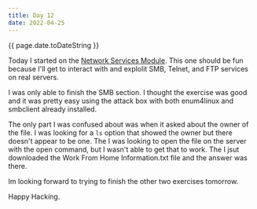 ```yaml
---
title: Day 12
date: 2022-04-25
---
```


{{ page.date.toDateString }}


Today I started on the [Network Services Module](https://tryhackme.com/room/networkservices). This one should be fun because I'll get to interact with and explolit SMB, Telnet, and FTP services on real servers.

I was only able to finish the SMB section. I thought the exercise was good and it was pretty easy using the attack box with both enum4linux and smbclient already installed.

The only part I was confused about was when it asked about the owner of the file. I was looking for a `ls` option that showed the owner but there doesn't appear to be one. The I was looking to open the file on the server with the open command, but I wasn't able to get that to work. The I jsut downloaded the Work From Home Information.txt file and the answer was there.

Im looking forward to trying to finish the other two exercises tomorrow.

Happy Hacking.